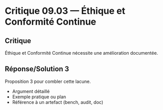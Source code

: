 # Critique 09.03 — Éthique et Conformité Continue

## Critique
Éthique et Conformité Continue nécessite une amélioration documentée.

## Réponse/Solution 3
Proposition 3 pour combler cette lacune.

- Argument détaillé
- Exemple pratique ou plan
- Référence à un artefact (bench, audit, doc)
